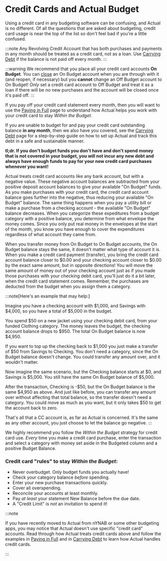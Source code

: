 # Credit Cards and Actual Budget

Using a credit card in any budgeting software can be confusing, and Actual is no different. Of all the questions that are asked about budgeting, credit card usage is near the top of the list so don't feel bad if you're a little confused. 

:::note
Any Revolving Credit Account that has both purchases and payments in any month should be treated as a credit card, not as a loan. Use [Carrying Debt](./carrying-debt.md) if the balance is not paid off every month.
:::

:::warning
We recommend that you place all your credit card accounts **On Budget**. You can [close](/docs/accounts/index.md#closing-or-deleting-an-account) an On Budget account when you are through with it (and reopen, if necessary) but you **cannot** change an Off Budget account to On Budget! _Only_ set a credit card account to Off Budget and treat it as a loan if there will be _no_ new purchases and the account will be closed once it's paid off.
:::

If you pay off your credit card statement every month, then you will want to use the [Paying in Full](./paying-in-full.md) page to understand how Actual helps you work with your credit card to stay _Within the Budget_.

If you are unable to budget for and pay your credit card outstanding balance **in any month**, then we also have you covered, see the [Carrying Debt](./carrying-debt.md) page for a step-by-step guide on how to set up Actual and track this debt in a safe and sustainable manner. 

**tl;dr. If you don't budget funds you don't have and don't spend money that is not covered in your budget, you will not incur any new debt and always have enough funds to pay for your new credit card purchases whenever you want!**

Actual treats credit card accounts like any bank account, but with a negative value. These negative account balances are subtracted from your positive deposit account balances to give your available "On Budget" funds. As you make purchases with your credit card, the credit card account balance goes further into the negative, thus reducing your available "On Budget" balance. The same thing happens when you pay a utility bill or make a purchase from a checking account - the available "On Budget" balance decreases. When you categorize these expeditures from a budget category with a positive balance, you determine from what envelope the money comes. Since you only put real money in the envelopes at the start of the month, you know you have enough to cover the expenditures regardless of what account they came from.

When you transfer money from On Budget to On Budget accounts, the On Budget balance stays the same, it doesn't matter what type of account it is. When you make a credit card payment (transfer), you bring the credit card account balance closer to $0.00 and your checking account closer to $0.00 by the exact same amount, but in opposite directions! You will move the same amount of money out of your checking account just as if you made those purchases with your checking debit card, you'll just do it a bit later, when the credit card statement comes. Remember, the purchases are deducted from the budget when you assign them a category.

:::note[Here's an example that may help:]

Imagine you have a checking account with $1,000, and Savings with $4,000, so you have a total of $5,000 in the budget.

You spend $50 on a new jacket using your checking debit card, from your funded Clothing category. The money leaves the budget, the checking account balance drops to $950. The total On Budget balance is now $4,950.

If you want to top up the checking back to $1,000 you just make a transfer of $50 from Savings to Checking. You don't need a category, since the On Budget balance doesn't change. You could transfer any amount over, and it wouldn't matter.

Now imagine the same scenario, but the Checking balance starts at $0, and Savings is $5,000. You still have the same On Budget balance of $5,000.

After the transaction, Checking is -$50, but the On Budget balance is the same $4,950 as above. And just like before, you can transfer any amount over without affecting that total balance, so the transfer doesn't need a category. You could move as much as you want, but it only takes $50 to get the account back to zero.

That's all that a CC account is, as far as Actual is concerned. It's the same as any other account, you just choose to let the balance go negative.
:::

We highly recommend you follow the _Within the Budget_ strategy for credit card use. _Every_ time you make a credit card purchase, enter the transaction and select a category with money set aside in the Budgeted column and a positive Budget Balance. 

### Credit card "rules" to stay _Within the Budget_:
- Never overbudget. Only budget funds you actually have!
- Check your category balance _before_ spending.
- Enter your new purchase transactions quickly.
- Cover all overspending.
- Reconcile your accounts at least monthly.
- Pay _at least_ your statement New Balance before the due date.
- A "Credit Limit" is _not_ an invitation to spend it!


:::note

If you have recently moved to Actual from nYNAB or some other budgeting apps, you may notice that Actual doesn't use specific "credit card" accounts. Read through how Actual treats credit cards above and follow the examples in [Paying in Full](./paying-in-full.md) and in [Carrying Debt](./carrying-debt.md) to learn how Actual handles credit cards.

:::


